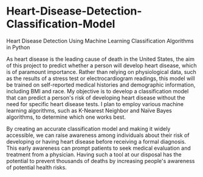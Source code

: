 # Heart-Disease-Detection-Classification-Model
Heart Disease Detection Using Machine Learning Classification Algorithms in Python

As heart disease is the leading cause of death in the United States, the aim of this project to predict whether a person will develop heart disease, which is of paramount importance. Rather than relying on physiological data, such as the results of a stress test or electrocardiogram readings, this model will be trained on self-reported medical histories and demographic information, including BMI and race. My objective is to develop a classification model that can predict a person's risk of developing heart disease without the need for specific heart disease tests. I plan to employ various machine learning algorithms, such as K-Nearest Neighbor and Naïve Bayes algorithms, to determine which one works best.

By creating an accurate classification model and making it widely accessible, we can raise awareness among individuals about their risk of developing or having heart disease before receiving a formal diagnosis. This early awareness can prompt patients to seek medical evaluation and treatment from a physician. Having such a tool at our disposal has the potential to prevent thousands of deaths by increasing people's awareness of potential health risks.
